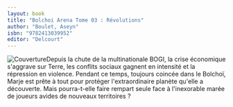 ```yaml
---
layout: book
title: "Bolchoi Arena Tome 03 : Révolutions"
author: "Boulet, Aseyn"
isbn: "9782413039952"
editor: "Delcourt"
---
```

![Couverture](/img/9782413039952.jpg)Depuis la chute de la multinationale BOGI, la crise économique s'aggrave sur Terre, les conflits sociaux gagnent en intensité et la répression en violence. Pendant ce temps, toujours coincée dans le Bolchoï, Marje est prête à tout pour protéger l'extraordinaire planète qu'elle a découverte. Mais pourra-t-elle faire rempart seule face à l'inexorable marée de joueurs avides de nouveaux territoires ?
